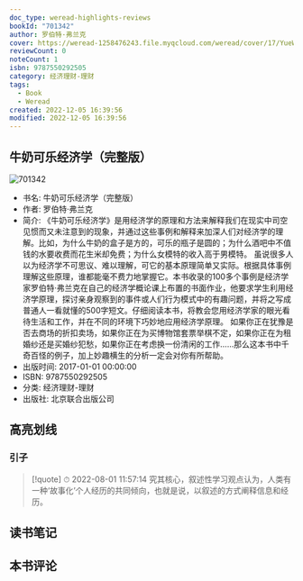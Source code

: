 ```yaml
---
doc_type: weread-highlights-reviews
bookId: "701342"
author: 罗伯特·弗兰克
cover: https://weread-1258476243.file.myqcloud.com/weread/cover/17/YueWen_701342/t7_YueWen_701342.jpg
reviewCount: 0
noteCount: 1
isbn: 9787550292505
category: 经济理财-理财
tags:
  - Book
  - Weread
created: 2022-12-05 16:39:56
modified: 2022-12-05 16:39:56
---
```


## 牛奶可乐经济学（完整版）

![701342](https://weread-1258476243.file.myqcloud.com/weread/cover/17/YueWen_701342/t7_YueWen_701342.jpg)
- 书名: 牛奶可乐经济学（完整版）
- 作者: 罗伯特·弗兰克
- 简介: 《牛奶可乐经济学》是用经济学的原理和方法来解释我们在现实中司空见惯而又未注意到的现象，并通过这些事例和解释来加深人们对经济学的理解。比如，为什么牛奶的盒子是方的，可乐的瓶子是圆的；为什么酒吧中不值钱的水要收费而花生米却免费；为什么女模特的收入高于男模特。
虽说很多人以为经济学不可思议、难以理解，可它的基本原理简单又实际。根据具体事例理解这些原理，谁都能毫不费力地掌握它。本书收录的100多个事例是经济学家罗伯特·弗兰克在自己的经济学概论课上布置的书面作业，他要求学生利用经济学原理，探讨亲身观察到的事件或人们行为模式中的有趣问题，并将之写成普通人一看就懂的500字短文。仔细阅读本书，将教会您用经济学家的眼光看待生活和工作，并在不同的环境下巧妙地应用经济学原理。
如果你正在犹豫是否去商场的折扣卖场，如果你正在为买博物馆套票举棋不定，如果你正在为租婚纱还是买婚纱犯愁，如果你正在考虑换一份清闲的工作……那么这本书中千奇百怪的例子，加上妙趣横生的分析一定会对你有所帮助。
- 出版时间: 2017-01-01 00:00:00
- ISBN: 9787550292505
- 分类: 经济理财-理财
- 出版社: 北京联合出版公司

## 高亮划线

### 引子


> [!quote] ⏱ 2022-08-01 11:57:14
> 究其核心，叙述性学习观点认为，人类有一种‘故事化’个人经历的共同倾向，也就是说，以叙述的方式阐释信息和经历。
 



## 读书笔记


## 本书评论

